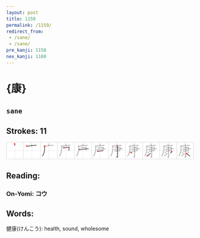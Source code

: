 ```yaml
---
layout: post
title: 1159
permalink: /1159/
redirect_from:
 - /sane/
 - /sane/
pre_kanji: 1158
nex_kanji: 1160
---
```


# {康}

## `sane`

## Strokes: 11

<div class="stroke"><img src="../images/E5BAB7.png" /></div>

## Reading:

### On-Yomi: コウ

## Words:

健康(けんこう): health, sound, wholesome

